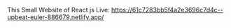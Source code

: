This Small Website of React js 
Live: https://61c7283bb5f4a2e3696c7d4c--upbeat-euler-886679.netlify.app/
